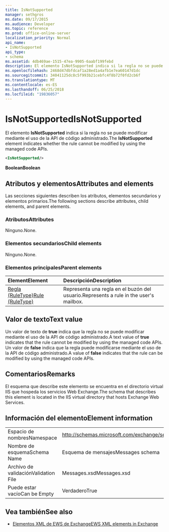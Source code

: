 ```yaml
---
title: IsNotSupported
manager: sethgros
ms.date: 09/17/2015
ms.audience: Developer
ms.topic: reference
ms.prod: office-online-server
localization_priority: Normal
api_name:
- IsNotSupported
api_type:
- schema
ms.assetid: 4db469ae-1515-47ea-9905-6aabf199febd
description: El elemento IsNotSupported indica si la regla no se puede modificar mediante el uso de la API de código administrado.
ms.openlocfilehash: 2468d47dbfdcaf1a28ed1a4afb1e7ea60147d1dc
ms.sourcegitcommit: 34041125dc8c5f993b21cebfc4f8b72f0fd2cb6f
ms.translationtype: MT
ms.contentlocale: es-ES
ms.lasthandoff: 06/25/2018
ms.locfileid: "19836057"
---
```

# <a name="isnotsupported"></a><span data-ttu-id="c7bde-103">IsNotSupported</span><span class="sxs-lookup"><span data-stu-id="c7bde-103">IsNotSupported</span></span>

<span data-ttu-id="c7bde-104">El elemento **IsNotSupported** indica si la regla no se puede modificar mediante el uso de la API de código administrado.</span><span class="sxs-lookup"><span data-stu-id="c7bde-104">The **IsNotSupported** element indicates whether the rule cannot be modified by using the managed code APIs.</span></span> 
  
```XML
<IsNotSupported/>
```

 <span data-ttu-id="c7bde-105">**Boolean**</span><span class="sxs-lookup"><span data-stu-id="c7bde-105">**Boolean**</span></span>
## <a name="attributes-and-elements"></a><span data-ttu-id="c7bde-106">Atributos y elementos</span><span class="sxs-lookup"><span data-stu-id="c7bde-106">Attributes and elements</span></span>

<span data-ttu-id="c7bde-107">Las secciones siguientes describen los atributos, elementos secundarios y elementos primarios.</span><span class="sxs-lookup"><span data-stu-id="c7bde-107">The following sections describe attributes, child elements, and parent elements.</span></span>
  
### <a name="attributes"></a><span data-ttu-id="c7bde-108">Atributos</span><span class="sxs-lookup"><span data-stu-id="c7bde-108">Attributes</span></span>

<span data-ttu-id="c7bde-109">Ninguno.</span><span class="sxs-lookup"><span data-stu-id="c7bde-109">None.</span></span>
  
### <a name="child-elements"></a><span data-ttu-id="c7bde-110">Elementos secundarios</span><span class="sxs-lookup"><span data-stu-id="c7bde-110">Child elements</span></span>

<span data-ttu-id="c7bde-111">Ninguno.</span><span class="sxs-lookup"><span data-stu-id="c7bde-111">None.</span></span>
  
### <a name="parent-elements"></a><span data-ttu-id="c7bde-112">Elementos principales</span><span class="sxs-lookup"><span data-stu-id="c7bde-112">Parent elements</span></span>

|<span data-ttu-id="c7bde-113">**Element**</span><span class="sxs-lookup"><span data-stu-id="c7bde-113">**Element**</span></span>|<span data-ttu-id="c7bde-114">**Descripción**</span><span class="sxs-lookup"><span data-stu-id="c7bde-114">**Description**</span></span>|
|:-----|:-----|
|[<span data-ttu-id="c7bde-115">Regla (RuleType)</span><span class="sxs-lookup"><span data-stu-id="c7bde-115">Rule (RuleType)</span></span>](rule-ruletype.md) <br/> |<span data-ttu-id="c7bde-116">Representa una regla en el buzón del usuario.</span><span class="sxs-lookup"><span data-stu-id="c7bde-116">Represents a rule in the user's mailbox.</span></span>  <br/> |
   
## <a name="text-value"></a><span data-ttu-id="c7bde-117">Valor de texto</span><span class="sxs-lookup"><span data-stu-id="c7bde-117">Text value</span></span>

<span data-ttu-id="c7bde-118">Un valor de texto de **true** indica que la regla no se puede modificar mediante el uso de la API de código administrado.</span><span class="sxs-lookup"><span data-stu-id="c7bde-118">A text value of **true** indicates that the rule cannot be modified by using the managed code APIs.</span></span> <span data-ttu-id="c7bde-119">Un valor de **false** indica que la regla puede modificarse mediante el uso de la API de código administrado.</span><span class="sxs-lookup"><span data-stu-id="c7bde-119">A value of **false** indicates that the rule can be modified by using the managed code APIs.</span></span> 
  
## <a name="remarks"></a><span data-ttu-id="c7bde-120">Comentarios</span><span class="sxs-lookup"><span data-stu-id="c7bde-120">Remarks</span></span>

<span data-ttu-id="c7bde-121">El esquema que describe este elemento se encuentra en el directorio virtual IIS que hospeda los servicios Web Exchange.</span><span class="sxs-lookup"><span data-stu-id="c7bde-121">The schema that describes this element is located in the IIS virtual directory that hosts Exchange Web Services.</span></span>
  
## <a name="element-information"></a><span data-ttu-id="c7bde-122">Información del elemento</span><span class="sxs-lookup"><span data-stu-id="c7bde-122">Element information</span></span>

|||
|:-----|:-----|
|<span data-ttu-id="c7bde-123">Espacio de nombres</span><span class="sxs-lookup"><span data-stu-id="c7bde-123">Namespace</span></span>  <br/> |http://schemas.microsoft.com/exchange/services/2006/messages  <br/> |
|<span data-ttu-id="c7bde-124">Nombre de esquema</span><span class="sxs-lookup"><span data-stu-id="c7bde-124">Schema Name</span></span>  <br/> |<span data-ttu-id="c7bde-125">Esquema de mensajes</span><span class="sxs-lookup"><span data-stu-id="c7bde-125">Messages schema</span></span>  <br/> |
|<span data-ttu-id="c7bde-126">Archivo de validación</span><span class="sxs-lookup"><span data-stu-id="c7bde-126">Validation File</span></span>  <br/> |<span data-ttu-id="c7bde-127">Messages.xsd</span><span class="sxs-lookup"><span data-stu-id="c7bde-127">Messages.xsd</span></span>  <br/> |
|<span data-ttu-id="c7bde-128">Puede estar vacío</span><span class="sxs-lookup"><span data-stu-id="c7bde-128">Can be Empty</span></span>  <br/> |<span data-ttu-id="c7bde-129">Verdadero</span><span class="sxs-lookup"><span data-stu-id="c7bde-129">True</span></span>  <br/> |
   
## <a name="see-also"></a><span data-ttu-id="c7bde-130">Vea también</span><span class="sxs-lookup"><span data-stu-id="c7bde-130">See also</span></span>



- [<span data-ttu-id="c7bde-131">Elementos XML de EWS de Exchange</span><span class="sxs-lookup"><span data-stu-id="c7bde-131">EWS XML elements in Exchange</span></span>](ews-xml-elements-in-exchange.md)

